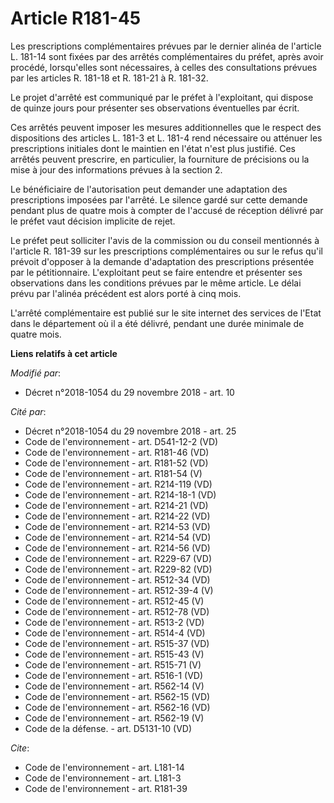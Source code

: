 # Article R181-45

Les prescriptions complémentaires prévues par le dernier alinéa de l'article L. 181-14 sont fixées par des arrêtés
complémentaires du préfet, après avoir procédé, lorsqu'elles sont nécessaires, à celles des consultations prévues par les
articles R. 181-18 et R. 181-21 à R. 181-32.

Le projet d'arrêté est communiqué par le préfet à l'exploitant, qui dispose de quinze jours pour présenter ses observations
éventuelles par écrit.

Ces arrêtés peuvent imposer les mesures additionnelles que le respect des dispositions des articles L. 181-3 et L. 181-4 rend
nécessaire ou atténuer les prescriptions initiales dont le maintien en l'état n'est plus justifié. Ces arrêtés peuvent
prescrire, en particulier, la fourniture de précisions ou la mise à jour des informations prévues à la section 2.

Le bénéficiaire de l'autorisation peut demander une adaptation des prescriptions imposées par l'arrêté. Le silence gardé sur
cette demande pendant plus de quatre mois à compter de l'accusé de réception délivré par le préfet vaut décision implicite de
rejet.

Le préfet peut solliciter l'avis de la commission ou du conseil mentionnés à l'article R. 181-39 sur les prescriptions
complémentaires ou sur le refus qu'il prévoit d'opposer à la demande d'adaptation des prescriptions présentée par le
pétitionnaire. L'exploitant peut se faire entendre et présenter ses observations dans les conditions prévues par le même
article. Le délai prévu par l'alinéa précédent est alors porté à cinq mois.

L'arrêté complémentaire est publié sur le site internet des services de l'Etat dans le département où il a été délivré,
pendant une durée minimale de quatre mois.

**Liens relatifs à cet article**

_Modifié par_:

  - Décret n°2018-1054 du 29 novembre 2018 - art. 10

_Cité par_:

  - Décret n°2018-1054 du 29 novembre 2018 - art. 25
  - Code de l'environnement - art. D541-12-2 (VD)
  - Code de l'environnement - art. R181-46 (VD)
  - Code de l'environnement - art. R181-52 (VD)
  - Code de l'environnement - art. R181-54 (V)
  - Code de l'environnement - art. R214-119 (VD)
  - Code de l'environnement - art. R214-18-1 (VD)
  - Code de l'environnement - art. R214-21 (VD)
  - Code de l'environnement - art. R214-22 (VD)
  - Code de l'environnement - art. R214-53 (VD)
  - Code de l'environnement - art. R214-54 (VD)
  - Code de l'environnement - art. R214-56 (VD)
  - Code de l'environnement - art. R229-67 (VD)
  - Code de l'environnement - art. R229-82 (VD)
  - Code de l'environnement - art. R512-34 (VD)
  - Code de l'environnement - art. R512-39-4 (V)
  - Code de l'environnement - art. R512-45 (V)
  - Code de l'environnement - art. R512-78 (VD)
  - Code de l'environnement - art. R513-2 (VD)
  - Code de l'environnement - art. R514-4 (VD)
  - Code de l'environnement - art. R515-37 (VD)
  - Code de l'environnement - art. R515-43 (V)
  - Code de l'environnement - art. R515-71 (V)
  - Code de l'environnement - art. R516-1 (VD)
  - Code de l'environnement - art. R562-14 (V)
  - Code de l'environnement - art. R562-15 (VD)
  - Code de l'environnement - art. R562-16 (VD)
  - Code de l'environnement - art. R562-19 (V)
  - Code de la défense. - art. D5131-10 (VD)

_Cite_:

  - Code de l'environnement - art. L181-14
  - Code de l'environnement - art. L181-3
  - Code de l'environnement - art. R181-39
